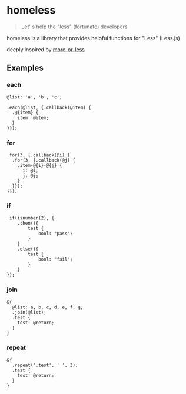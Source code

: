 # homeless

> Let' s help the "less" (fortunate) developers

homeless is a library that provides helpful functions for "Less" (Less.js)

deeply inspired by [more-or-less](https://github.com/pixelass/more-or-less)

## Examples

### each

```
@list: 'a', 'b', 'c';

.each(@list, {.callback(@item) {
  .@{item} {
    item: @item;
  }
}});
```

### for

```
.for(3, {.callback(@i) {
  .for(3, {.callback(@j) {
    .item-@{i}-@{j} {
      i: @i;
      j: @j;
    }
  }});
}});
```

### if

```
.if(isnumber(2), {
    .then(){
        test {
            bool: "pass";
        }
    }
    .else(){
        test {
            bool: "fail";
        }
    }
});
```

### join

```
&{
  @list: a, b, c, d, e, f, g;
  .join(@list);
  .test {
    test: @return;
  }
}
```

### repeat

```
&{
  .repeat('.test', ' ', 3);
  .test {
    test: @return;
  }
}
```
